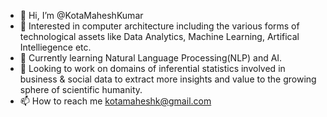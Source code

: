 - 👋 Hi, I’m @KotaMaheshKumar
- 👀 Interested in computer architecture including the various forms of technological assets like Data Analytics, Machine Learning, Artifical Intelliegence etc.
- 🌱 Currently learning Natural Language Processing(NLP) and AI. 
- 💞️ Looking to work on domains of inferential statistics involved in business & social data to extract more insights and value to the growing sphere of scientific humanity.
- 📫 How to reach me kotamaheshk@gmail.com 

<!---
KotaMaheshKumar/KotaMaheshKumar is a ✨ special ✨ repository because its `README.md` (this file) appears on your GitHub profile.
You can click the Preview link to take a look at your changes.
--->
